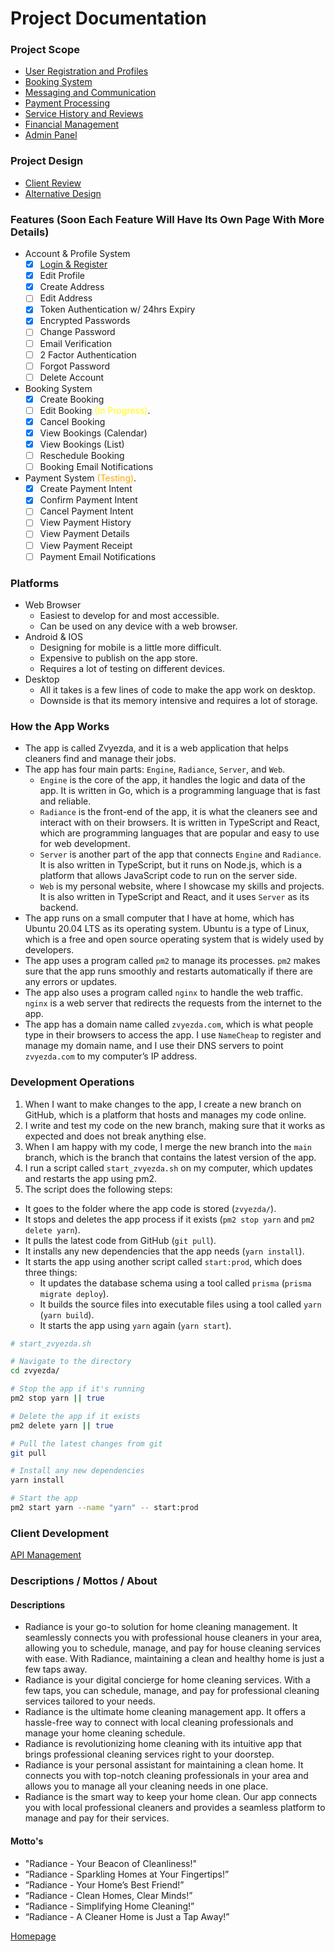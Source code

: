 # Project Documentation

### Project Scope

- [User Registration and Profiles](./docs/ProjectScope/USER_REGISTRATION_PROFILES.md)
- [Booking System](./docs/ProjectScope/BOOKING_SYSTEM.md)
- [Messaging and Communication](./docs/ProjectScope/MESSAGING_COMMUNICATION.md)
- [Payment Processing](./docs/ProjectScope/PAYMENT_PROCESSING.md)
- [Service History and Reviews](./docs/ProjectScope/SERVICE_HISTORY_REVIEWS.md)
- [Financial Management](./docs/ProjectScope/FINANCIAL_MANAGEMENT.md)
- [Admin Panel](./docs/ProjectScope/ADMIN_PANEL.md)

### Project Design

- [Client Review](./docs/CLIENT_OPINIONS.md)
- [Alternative Design](./docs/ALTERNATIVE_DESIGN.md)

### Features (Soon Each Feature Will Have Its Own Page With More Details)

- Account & Profile System
  - [x] [Login & Register](./docs/Features/LOGIN_REGISTER.md)
  - [x] Edit Profile
  - [x] Create Address
  - [ ] Edit Address
  - [x] Token Authentication w/ 24hrs Expiry
  - [x] Encrypted Passwords
  - [ ] Change Password
  - [ ] Email Verification
  - [ ] 2 Factor Authentication
  - [ ] Forgot Password
  - [ ] Delete Account
- Booking System
  - [x] Create Booking
  - [ ] Edit Booking <span style="color:yellow">(In Progress)</span>.
  - [x] Cancel Booking
  - [x] View Bookings (Calendar)
  - [x] View Bookings (List)
  - [ ] Reschedule Booking
  - [ ] Booking Email Notifications
- Payment System <span style="color:orange">(Testing)</span>.
  - [x] Create Payment Intent
  - [x] Confirm Payment Intent
  - [ ] Cancel Payment Intent
  - [ ] View Payment History
  - [ ] View Payment Details
  - [ ] View Payment Receipt
  - [ ] Payment Email Notifications

### Platforms

- Web Browser
  - Easiest to develop for and most accessible.
  - Can be used on any device with a web browser.
- Android & IOS
  - Designing for mobile is a little more difficult.
  - Expensive to publish on the app store.
  - Requires a lot of testing on different devices.
- Desktop
  - All it takes is a few lines of code to make the app work on desktop.
  - Downside is that its memory intensive and requires a lot of storage.

### How the App Works

- The app is called Zvyezda, and it is a web application that helps cleaners find and manage their jobs.
- The app has four main parts: `Engine`, `Radiance`, `Server`, and `Web`.
  - `Engine` is the core of the app, it handles the logic and data of the app. It is written in Go, which is a programming language that is fast and reliable.
  - `Radiance` is the front-end of the app, it is what the cleaners see and interact with on their browsers. It is written in TypeScript and React, which are programming languages that are popular and easy to use for web development.
  - `Server` is another part of the app that connects `Engine` and `Radiance`. It is also written in TypeScript, but it runs on Node.js, which is a platform that allows JavaScript code to run on the server side.
  - `Web` is my personal website, where I showcase my skills and projects. It is also written in TypeScript and React, and it uses `Server` as its backend.
- The app runs on a small computer that I have at home, which has Ubuntu 20.04 LTS as its operating system. Ubuntu is a type of Linux, which is a free and open source operating system that is widely used by developers.
- The app uses a program called `pm2` to manage its processes. `pm2` makes sure that the app runs smoothly and restarts automatically if there are any errors or updates.
- The app also uses a program called `nginx` to handle the web traffic. `nginx` is a web server that redirects the requests from the internet to the app.
- The app has a domain name called `zvyezda.com`, which is what people type in their browsers to access the app. I use `NameCheap` to register and manage my domain name, and I use their DNS servers to point `zvyezda.com` to my computer’s IP address.

### Development Operations

1. When I want to make changes to the app, I create a new branch on GitHub, which is a platform that hosts and manages my code online.
2. I write and test my code on the new branch, making sure that it works as expected and does not break anything else.
3. When I am happy with my code, I merge the new branch into the `main` branch, which is the branch that contains the latest version of the app.
4. I run a script called `start_zvyezda.sh` on my computer, which updates and restarts the app using pm2.
5. The script does the following steps:

- It goes to the folder where the app code is stored (`zvyezda/`).
- It stops and deletes the app process if it exists (`pm2 stop yarn` and `pm2 delete yarn`).
- It pulls the latest code from GitHub (`git pull`).
- It installs any new dependencies that the app needs (`yarn install`).
- It starts the app using another script called `start:prod`, which does three things:
  - It updates the database schema using a tool called `prisma` (`prisma migrate deploy`).
  - It builds the source files into executable files using a tool called `yarn` (`yarn build`).
  - It starts the app using `yarn` again (`yarn start`).

```bash
# start_zvyezda.sh

# Navigate to the directory
cd zvyezda/

# Stop the app if it's running
pm2 stop yarn || true

# Delete the app if it exists
pm2 delete yarn || true

# Pull the latest changes from git
git pull

# Install any new dependencies
yarn install

# Start the app
pm2 start yarn --name "yarn" -- start:prod
```

### Client Development

[API Management](./docs/API.md)

### Descriptions / Mottos / About

#### Descriptions

- Radiance is your go-to solution for home cleaning management. It seamlessly connects you with professional house cleaners in your area, allowing you to schedule, manage, and pay for house cleaning services with ease. With Radiance, maintaining a clean and healthy home is just a few taps away.
- Radiance is your digital concierge for home cleaning services. With a few taps, you can schedule, manage, and pay for professional cleaning services tailored to your needs.
- Radiance is the ultimate home cleaning management app. It offers a hassle-free way to connect with local cleaning professionals and manage your home cleaning schedule.
- Radiance is revolutionizing home cleaning with its intuitive app that brings professional cleaning services right to your doorstep.
- Radiance is your personal assistant for maintaining a clean home. It connects you with top-notch cleaning professionals in your area and allows you to manage all your cleaning needs in one place.
- Radiance is the smart way to keep your home clean. Our app connects you with local professional cleaners and provides a seamless platform to manage and pay for their services.

#### Motto's

- "Radiance - Your Beacon of Cleanliness!"
- “Radiance - Sparkling Homes at Your Fingertips!”
- “Radiance - Your Home’s Best Friend!”
- “Radiance - Clean Homes, Clear Minds!”
- “Radiance - Simplifying Home Cleaning!”
- “Radiance - A Cleaner Home is Just a Tap Away!”

[Homepage](../../README.md)
